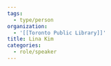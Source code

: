```yaml
---
tags:
  - type/person
organization:
  - '[[Toronto Public Library]]'
title: Lina Kim
categories:
  - role/speaker
---
```


